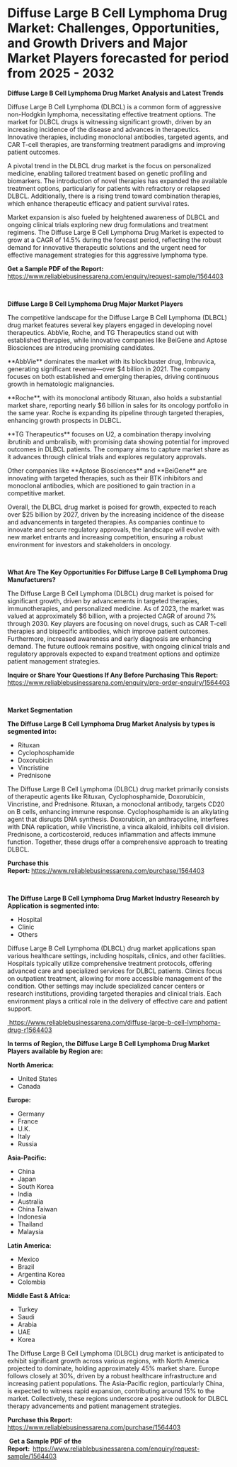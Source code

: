 <p><h1>Diffuse Large B Cell Lymphoma Drug Market: Challenges, Opportunities, and Growth Drivers and Major Market Players forecasted for period from 2025 - 2032</h1></p><p><strong>Diffuse Large B Cell Lymphoma Drug Market Analysis and Latest Trends</strong></p>
<p><p>Diffuse Large B Cell Lymphoma (DLBCL) is a common form of aggressive non-Hodgkin lymphoma, necessitating effective treatment options. The market for DLBCL drugs is witnessing significant growth, driven by an increasing incidence of the disease and advances in therapeutics. Innovative therapies, including monoclonal antibodies, targeted agents, and CAR T-cell therapies, are transforming treatment paradigms and improving patient outcomes.</p><p>A pivotal trend in the DLBCL drug market is the focus on personalized medicine, enabling tailored treatment based on genetic profiling and biomarkers. The introduction of novel therapies has expanded the available treatment options, particularly for patients with refractory or relapsed DLBCL. Additionally, there is a rising trend toward combination therapies, which enhance therapeutic efficacy and patient survival rates.</p><p>Market expansion is also fueled by heightened awareness of DLBCL and ongoing clinical trials exploring new drug formulations and treatment regimens. The Diffuse Large B Cell Lymphoma Drug Market is expected to grow at a CAGR of 14.5% during the forecast period, reflecting the robust demand for innovative therapeutic solutions and the urgent need for effective management strategies for this aggressive lymphoma type.</p></p>
<p><strong>Get a Sample PDF of the Report:&nbsp;</strong> <a href="https://www.reliablebusinessarena.com/enquiry/request-sample/1564403?utm_campaign=2631&utm_medium=2&utm_source=Github&utm_content=ia&utm_term=19042025&utm_id=diffuse-large-b-cell-lymphoma-drug">https://www.reliablebusinessarena.com/enquiry/request-sample/1564403</a></p>
<p>&nbsp;</p>
<p><strong>Diffuse Large B Cell Lymphoma Drug Major Market Players</strong></p>
<p><p>The competitive landscape for the Diffuse Large B Cell Lymphoma (DLBCL) drug market features several key players engaged in developing novel therapeutics. AbbVie, Roche, and TG Therapeutics stand out with established therapies, while innovative companies like BeiGene and Aptose Biosciences are introducing promising candidates.</p><p>**AbbVie** dominates the market with its blockbuster drug, Imbruvica, generating significant revenue—over $4 billion in 2021. The company focuses on both established and emerging therapies, driving continuous growth in hematologic malignancies. </p><p>**Roche**, with its monoclonal antibody Rituxan, also holds a substantial market share, reporting nearly $6 billion in sales for its oncology portfolio in the same year. Roche is expanding its pipeline through targeted therapies, enhancing growth prospects in DLBCL.</p><p>**TG Therapeutics** focuses on U2, a combination therapy involving ibrutinib and umbralisib, with promising data showing potential for improved outcomes in DLBCL patients. The company aims to capture market share as it advances through clinical trials and explores regulatory approvals.</p><p>Other companies like **Aptose Biosciences** and **BeiGene** are innovating with targeted therapies, such as their BTK inhibitors and monoclonal antibodies, which are positioned to gain traction in a competitive market. </p><p>Overall, the DLBCL drug market is poised for growth, expected to reach over $25 billion by 2027, driven by the increasing incidence of the disease and advancements in targeted therapies. As companies continue to innovate and secure regulatory approvals, the landscape will evolve with new market entrants and increasing competition, ensuring a robust environment for investors and stakeholders in oncology.</p></p>
<p>&nbsp;</p>
<p><strong>What Are The Key Opportunities For Diffuse Large B Cell Lymphoma Drug Manufacturers?</strong></p>
<p><p>The Diffuse Large B Cell Lymphoma (DLBCL) drug market is poised for significant growth, driven by advancements in targeted therapies, immunotherapies, and personalized medicine. As of 2023, the market was valued at approximately $6 billion, with a projected CAGR of around 7% through 2030. Key players are focusing on novel drugs, such as CAR T-cell therapies and bispecific antibodies, which improve patient outcomes. Furthermore, increased awareness and early diagnosis are enhancing demand. The future outlook remains positive, with ongoing clinical trials and regulatory approvals expected to expand treatment options and optimize patient management strategies.</p></p>
<p><strong>Inquire or Share Your Questions If Any Before Purchasing This Report:</strong> <a href="https://www.reliablebusinessarena.com/enquiry/pre-order-enquiry/1564403?utm_campaign=2631&utm_medium=2&utm_source=Github&utm_content=ia&utm_term=19042025&utm_id=diffuse-large-b-cell-lymphoma-drug">https://www.reliablebusinessarena.com/enquiry/pre-order-enquiry/1564403</a></p>
<p>&nbsp;</p>
<p><strong>Market Segmentation</strong></p>
<p><strong>The Diffuse Large B Cell Lymphoma Drug Market Analysis by types is segmented into:</strong></p>
<p><ul><li>Rituxan</li><li>Cyclophosphamide</li><li>Doxorubicin</li><li>Vincristine</li><li>Prednisone</li></ul></p>
<p><p>The Diffuse Large B Cell Lymphoma (DLBCL) drug market primarily consists of therapeutic agents like Rituxan, Cyclophosphamide, Doxorubicin, Vincristine, and Prednisone. Rituxan, a monoclonal antibody, targets CD20 on B cells, enhancing immune response. Cyclophosphamide is an alkylating agent that disrupts DNA synthesis. Doxorubicin, an anthracycline, interferes with DNA replication, while Vincristine, a vinca alkaloid, inhibits cell division. Prednisone, a corticosteroid, reduces inflammation and affects immune function. Together, these drugs offer a comprehensive approach to treating DLBCL.</p></p>
<p><strong>Purchase this Report:&nbsp;</strong><a href="https://www.reliablebusinessarena.com/purchase/1564403?utm_campaign=2631&utm_medium=2&utm_source=Github&utm_content=ia&utm_term=19042025&utm_id=diffuse-large-b-cell-lymphoma-drug">https://www.reliablebusinessarena.com/purchase/1564403</a></p>
<p>&nbsp;</p>
<p><strong>The Diffuse Large B Cell Lymphoma Drug Market Industry Research by Application is segmented into:</strong></p>
<p><ul><li>Hospital</li><li>Clinic</li><li>Others</li></ul></p>
<p><p>Diffuse Large B Cell Lymphoma (DLBCL) drug market applications span various healthcare settings, including hospitals, clinics, and other facilities. Hospitals typically utilize comprehensive treatment protocols, offering advanced care and specialized services for DLBCL patients. Clinics focus on outpatient treatment, allowing for more accessible management of the condition. Other settings may include specialized cancer centers or research institutions, providing targeted therapies and clinical trials. Each environment plays a critical role in the delivery of effective care and patient support.</p></p>
<p><a href="https://www.reliablebusinessarena.com/diffuse-large-b-cell-lymphoma-drug-r1564403?utm_campaign=2631&utm_medium=2&utm_source=Github&utm_content=ia&utm_term=19042025&utm_id=diffuse-large-b-cell-lymphoma-drug">&nbsp;https://www.reliablebusinessarena.com/diffuse-large-b-cell-lymphoma-drug-r1564403</a></p>
<p><strong>In terms of Region, the Diffuse Large B Cell Lymphoma Drug Market Players available by Region are:</strong></p>
<p>
    <p> <strong> North America: </strong>
        <ul>
            <li>United States</li>
            <li>Canada</li>
        </ul>
        </p> 
    <p> <strong> Europe: </strong>
        <ul>
            <li>Germany</li>
            <li>France</li>
            <li>U.K.</li>
            <li>Italy</li>
            <li>Russia</li>
        </ul>
        </p> 
    <p> <strong> Asia-Pacific: </strong>
        <ul>
            <li>China</li>
            <li>Japan</li>
            <li>South Korea</li>
            <li>India</li>
            <li>Australia</li>
            <li>China Taiwan</li>
            <li>Indonesia</li>
            <li>Thailand</li>
            <li>Malaysia</li>
        </ul>
        </p> 
    <p> <strong> Latin America: </strong>
        <ul>
            <li>Mexico</li>
            <li>Brazil</li>
            <li>Argentina Korea</li>
            <li>Colombia</li>
        </ul>
        </p> 
    <p> <strong> Middle East & Africa: </strong>
        <ul>
            <li>Turkey</li>
            <li>Saudi</li>
            <li>Arabia</li>
            <li>UAE</li>
            <li>Korea</li>
        </ul>
    </p>
    </p>
<p><p>The Diffuse Large B Cell Lymphoma (DLBCL) drug market is anticipated to exhibit significant growth across various regions, with North America projected to dominate, holding approximately 45% market share. Europe follows closely at 30%, driven by a robust healthcare infrastructure and increasing patient populations. The Asia-Pacific region, particularly China, is expected to witness rapid expansion, contributing around 15% to the market. Collectively, these regions underscore a positive outlook for DLBCL therapy advancements and patient management strategies.</p></p>
<p><strong>Purchase this Report: </strong><a href="https://www.reliablebusinessarena.com/purchase/1564403?utm_campaign=2631&utm_medium=2&utm_source=Github&utm_content=ia&utm_term=19042025&utm_id=diffuse-large-b-cell-lymphoma-drug">https://www.reliablebusinessarena.com/purchase/1564403</a></p>
<p>&nbsp;<strong>Get a Sample PDF of the Report:&nbsp;&nbsp;</strong><a href="https://www.reliablebusinessarena.com/enquiry/request-sample/1564403?utm_campaign=2631&utm_medium=2&utm_source=Github&utm_content=ia&utm_term=19042025&utm_id=diffuse-large-b-cell-lymphoma-drug">https://www.reliablebusinessarena.com/enquiry/request-sample/1564403</a></p>
<p><strong></strong></p>
<p><p></p><p></p><p></p></p>